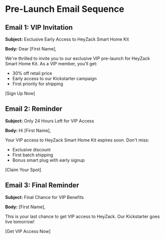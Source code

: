 # Pre-Launch Email Sequence

## Email 1: VIP Invitation
**Subject:** Exclusive Early Access to HeyZack Smart Home Kit

**Body:**
Dear [First Name],

We're thrilled to invite you to our exclusive VIP pre-launch for HeyZack Smart Home Kit. As a VIP member, you'll get:

- 30% off retail price
- Early access to our Kickstarter campaign
- First priority for shipping

[Sign Up Now]

## Email 2: Reminder
**Subject:** Only 24 Hours Left for VIP Access

**Body:**
Hi [First Name],

Your VIP access to HeyZack Smart Home Kit expires soon. Don't miss:

- Exclusive discount
- First batch shipping
- Bonus smart plug with early signup

[Claim Your Spot]

## Email 3: Final Reminder
**Subject:** Final Chance for VIP Benefits

**Body:**
[First Name],

This is your last chance to get VIP access to HeyZack. Our Kickstarter goes live tomorrow!

[Get VIP Access Now]
